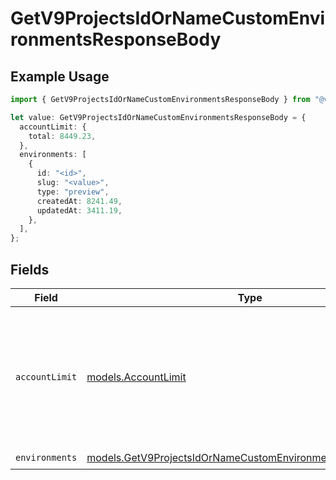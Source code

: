 # GetV9ProjectsIdOrNameCustomEnvironmentsResponseBody

## Example Usage

```typescript
import { GetV9ProjectsIdOrNameCustomEnvironmentsResponseBody } from "@vercel/sdk/models/getv9projectsidornamecustomenvironmentsop.js";

let value: GetV9ProjectsIdOrNameCustomEnvironmentsResponseBody = {
  accountLimit: {
    total: 8449.23,
  },
  environments: [
    {
      id: "<id>",
      slug: "<value>",
      type: "preview",
      createdAt: 8241.49,
      updatedAt: 3411.19,
    },
  ],
};
```

## Fields

| Field                                                                                                                            | Type                                                                                                                             | Required                                                                                                                         | Description                                                                                                                      |
| -------------------------------------------------------------------------------------------------------------------------------- | -------------------------------------------------------------------------------------------------------------------------------- | -------------------------------------------------------------------------------------------------------------------------------- | -------------------------------------------------------------------------------------------------------------------------------- |
| `accountLimit`                                                                                                                   | [models.AccountLimit](../models/accountlimit.md)                                                                                 | :heavy_check_mark:                                                                                                               | The maximum number of custom environments allowed either by the team's plan type or a custom override.                           |
| `environments`                                                                                                                   | [models.GetV9ProjectsIdOrNameCustomEnvironmentsEnvironments](../models/getv9projectsidornamecustomenvironmentsenvironments.md)[] | :heavy_check_mark:                                                                                                               | N/A                                                                                                                              |